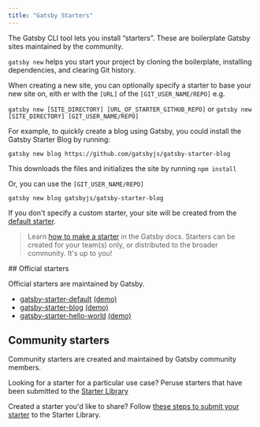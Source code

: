 ```yaml
---
title: "Gatsby Starters"
---
```


The Gatsby CLI tool lets you install “starters”. These are boilerplate Gatsby sites maintained by the community.

`gatsby new` helps you start your project by cloning the boilerplate, installing dependencies, and clearing Git history.

When creating a new site, you can optionally specify a starter to base your new site on, eith er with the `[URL]` of the `[GIT_USER_NAME/REPO]` e.g.

`gatsby new [SITE_DIRECTORY] [URL_OF_STARTER_GITHUB_REPO]`
or
`gatsby new [SITE_DIRECTORY] [GIT_USER_NAME/REPO]`

For example, to quickly create a blog using Gatsby, you could install the Gatsby Starter Blog by running:

`gatsby new blog https://github.com/gatsbyjs/gatsby-starter-blog`

This downloads the files and initializes the site by running `npm install`

Or, you can use the `[GIT_USER_NAME/REPO]`

`gatsby new blog gatsbyjs/gatsby-starter-blog`

If you don't specify a custom starter, your site will be created from the [default starter](https://github.com/gatsbyjs/gatsby-starter-default).

> Learn [how to make a starter](/docs/creating-a-starter/) in the Gatsby docs. Starters can be created for your team(s) only, or distributed to the broader community. It's up to you!

## Official starters

Official starters are maintained by Gatsby.

- [gatsby-starter-default](https://github.com/gatsbyjs/gatsby-starter-default)
  [(demo)](https://gatsby-starter-default-demo.netlify.com/)
- [gatsby-starter-blog](https://github.com/gatsbyjs/gatsby-starter-blog)
  [(demo)](https://gatsby-starter-blog-demo.netlify.com/)
- [gatsby-starter-hello-world](https://github.com/gatsbyjs/gatsby-starter-hello-world)
  [(demo)](https://gatsby-starter-hello-world-demo.netlify.com/)

## Community starters

Community starters are created and maintained by Gatsby community members.

Looking for a starter for a particular use case? Peruse starters that have been submitted to the [Starter Library](/starters/)

Created a starter you'd like to share? Follow [these steps to submit your starter](/contributing/submit-to-starter-library/) to the Starter Library.
